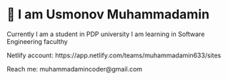 # 👋 I am Usmonov Muhammadamin
Currently I am a student in PDP university
I am learning in Software Engineering faculthy

<p> Netlify account: <a> https://app.netlify.com/teams/muhammadamin633/sites </a> </p>
<p> Reach me: <a> muhammadamincoder@gmail.com </a> </p>
